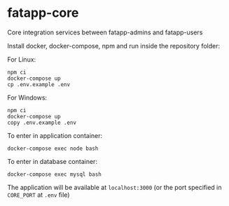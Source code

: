 # fatapp-core
Core integration services between fatapp-admins and fatapp-users

Install docker, docker-compose, npm and run inside the repository folder:

For Linux:
```
npm ci
docker-compose up
cp .env.example .env
```

For Windows:
```
npm ci
docker-compose up
copy .env.example .env
```

To enter in application container:

`docker-compose exec node bash`

To enter in database container:

`docker-compose exec mysql bash`

The application will be available at `localhost:3000` (or the port specified in `CORE_PORT` at `.env` file)